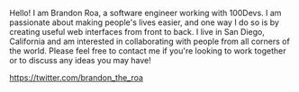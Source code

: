 Hello! I am Brandon Roa, a software engineer working with 100Devs. 
I am passionate about making people's lives easier, and one way I do so is by creating useful web interfaces from front to back. 
I live in San Diego, California and am interested in collaborating with people from all corners of the world. 
Please feel free to contact me if you're looking to work together or to discuss any ideas you may have! 

https://twitter.com/brandon_the_roa

